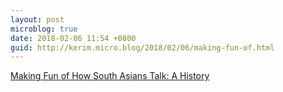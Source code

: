 ```yaml
---
layout: post
microblog: true
date: 2018-02-06 11:54 +0800
guid: http://kerim.micro.blog/2018/02/06/making-fun-of.html
---
```

[Making Fun of How South Asians Talk: A History](https://www.theatlantic.com/entertainment/archive/2018/02/trump-modi-india-south-asia-accent-apu/551696/)
